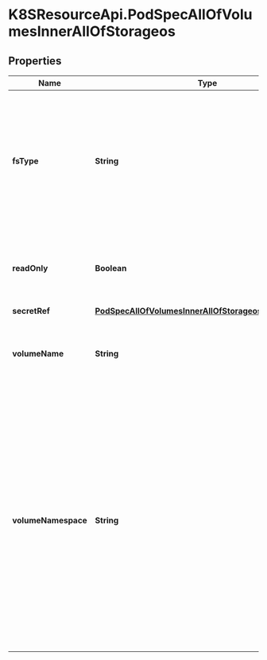 # K8SResourceApi.PodSpecAllOfVolumesInnerAllOfStorageos

## Properties

Name | Type | Description | Notes
------------ | ------------- | ------------- | -------------
**fsType** | **String** | fsType is the filesystem type to mount. Must be a filesystem type supported by the host operating system. Ex. \&quot;ext4\&quot;, \&quot;xfs\&quot;, \&quot;ntfs\&quot;. Implicitly inferred to be \&quot;ext4\&quot; if unspecified. | [optional] 
**readOnly** | **Boolean** | readOnly defaults to false (read/write). ReadOnly here will force the ReadOnly setting in VolumeMounts. | [optional] 
**secretRef** | [**PodSpecAllOfVolumesInnerAllOfStorageosAllOfSecretRef**](PodSpecAllOfVolumesInnerAllOfStorageosAllOfSecretRef.md) |  | [optional] 
**volumeName** | **String** | volumeName is the human-readable name of the StorageOS volume.  Volume names are only unique within a namespace. | [optional] 
**volumeNamespace** | **String** | volumeNamespace specifies the scope of the volume within StorageOS.  If no namespace is specified then the Pod&#39;s namespace will be used.  This allows the Kubernetes name scoping to be mirrored within StorageOS for tighter integration. Set VolumeName to any name to override the default behaviour. Set to \&quot;default\&quot; if you are not using namespaces within StorageOS. Namespaces that do not pre-exist within StorageOS will be created. | [optional] 


